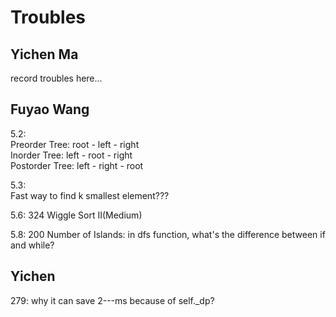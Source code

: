 # Troubles
## Yichen Ma
record troubles here...
## Fuyao Wang
5.2:  
Preorder Tree: root - left - right  
Inorder Tree: left - root - right  
Postorder Tree: left - right - root  

5.3:  
Fast way to find k smallest element???  

5.6:
324 Wiggle Sort II(Medium)  

5.8:
200 Number of Islands: in dfs function, what's the difference between if and while?

## Yichen
279:
why it can save 2---ms because of self._dp?
